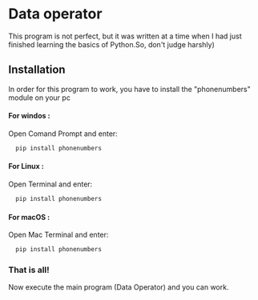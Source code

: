 
# Data operator


This program is not perfect, but it was written at a time when I had just finished learning the basics of Python.So, don't judge harshly)




## Installation

In order for this program to work, you have to install the "phonenumbers" module on your pc


#### For windos :

Open Comand Prompt and enter: 
```bash
  pip install phonenumbers
```

#### For Linux :
Open Terminal and enter: 
```bash
  pip install phonenumbers
```

#### For macOS :
Open Mac Terminal and enter: 
```bash
  pip install phonenumbers
```

### That is all!

Now execute the main program (Data Operator) and you can work.
